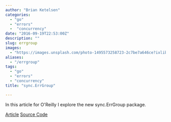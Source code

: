 ```yaml
---
author: "Brian Ketelsen"
categories: 
  - "go"
  - "errors"
  -  "concurrency"
date: "2016-09-19T22:53:00Z"
description: ""
slug: errgroup
images: 
  - "https://images.unsplash.com/photo-1495573258723-2c7be7a646ce?ixlib=rb-0.3.5&q=80&fm=jpg&crop=entropy&cs=tinysrgb&w=1080&fit=max&s=5942ab1aa61891b3745a4d63e0b7da5f"
aliases: 
  - "/errgroup"
tags: 
  - "go"
  - "errors" 
  - "concurrency"
title: "sync.ErrGroup"

---
```




In this article for O'Reilly I explore the new sync.ErrGroup package.

<!-- more -->


[Article](https://www.oreilly.com/learning/run-strikingly-fast-parallel-file-searches-in-go-with-sync-errgroup)
[Source Code](https://github.com/bketelsen/gogrep)
